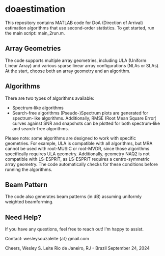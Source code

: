 # doaestimation
This repository contains MATLAB code for DoA (Direction of Arrival) estimation algorithms that use second-order statistics. To get started, run the main script: main_2run.m.

## Array Geometries
The code supports multiple array geometries, including ULA (Uniform Linear Array) and various sparse linear array configurations (NLAs or SLAs). At the start, choose both an array geometry and an algorithm.

## Algorithms
There are two types of algorithms available:
- Spectrum-like algorithms
- Search-free algorithms
(Pseudo-)Spectrum plots are generated for spectrum-like algorithms. Additionally, RMSE (Root Mean Square Error) curves against SNR and snapshots can be plotted for both spectrum-like and search-free algorithms.

Please note: some algorithms are designed to work with specific geometries. For example, ULA is compatible with all algorithms, but MRA cannot be used with root-MUSIC or root-MVDR, since those algorithms specifically requires ULA geometry.
Additionally, geometry NAQ2 is not compatible with LS-ESPRIT, as LS-ESPRIT requires a centro-symmetric array geometry. The code automatically checks for these conditions before running the algorithms.

## Beam Pattern
The code also generates beam patterns (in dB) assuming uniformly weighted beamforming.

## Need Help?
If you have any questions, feel free to reach out! I'm happy to assist.

Contact: wesleysouzaleite {at} gmail.com

Cheers,
Wesley S. Leite
Rio de Janeiro, RJ - Brazil
September 24, 2024
